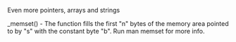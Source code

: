 Even more pointers, arrays and strings


_memset() - The function fills the first "n" bytes of the memory area pointed to by "s" with the constant byte "b". Run man memset for more info.



